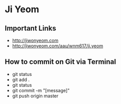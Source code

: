 # Ji Yeom

## Important Links
- http://jiwonyeom.com
- http://jiwonyeom.com/aau/wnm617/ji.yeom

## How to commit on Git via Terminal
- git status
- git add .
- git status
- git commit -m "[message]"
- git push origin master